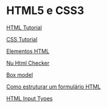 <!DOCTYPE html>
<html lang="pt-BR">
<head>
    <meta charset="UTF-8">
    <meta http-equiv="X-UA-Compatible" content="IE=edge">
    <meta name="viewport" content="width=device-width, initial-scale=1.0">
</head>
<body>
    <h1 id="heading-one" class="darkred">
        HTML5 e CSS3        
    </h1> 
    <p>
    <a href="https://www.w3schools.com/html/default.asp" target="_blank">HTML Tutorial</a>                  
    </p>
    <p>
    <a href="https://www.w3schools.com/css/default.asp" target="_blank">CSS Tutorial</a>                  
    </p>   
    <p>
    <a href="https://developer.mozilla.org/pt-BR/docs/Web/HTML/Element" target="_blank">Elementos HTML</a>                  
    </p>
    <p>
    <a href="https://validator.w3.org/nu/" target="_blank">Nu Html Checker</a>                  
    </p>
    <p>
    <a href="https://developer.mozilla.org/pt-BR/docs/Web/CSS/CSS_Box_Model/Introduction_to_the_CSS_box_model" target="_blank">Box model</a>                  
    </p>
    <p>
    <a href="https://developer.mozilla.org/pt-BR/docs/Learn/Forms/How_to_structure_a_web_form" target="_blank">Como estruturar um formulário HTML</a>                  
    </p>
    <p>
    <a href="https://www.w3schools.com/html/html_form_input_types.asp" target="_blank">HTML Input Types</a>                  
    </p>
</body>
</html>